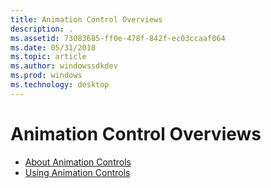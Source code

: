 ```yaml
---
title: Animation Control Overviews
description: .
ms.assetid: 73083685-ff0e-478f-842f-ec03ccaaf064
ms.date: 05/31/2018
ms.topic: article
ms.author: windowssdkdev
ms.prod: windows
ms.technology: desktop
---
```


# Animation Control Overviews

-   [About Animation Controls](animation-control-overview.md)
-   [Using Animation Controls](using-animation-control.md)

 

 




